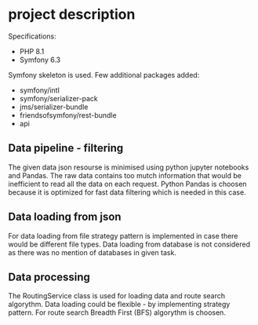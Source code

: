 # project description
Specifications:
* PHP 8.1
* Symfony 6.3

Symfony skeleton is used. Few additional packages added:
* symfony/intl
* symfony/serializer-pack
* jms/serializer-bundle
* friendsofsymfony/rest-bundle
* api

## Data pipeline - filtering
The given data json resourse is minimised using python jupyter notebooks and Pandas. The raw data contains too mutch information that would be inefficient to read all the data on each request. Python Pandas is choosen because it is optimized for fast data filtering which is needed in this case.

## Data loading from json
For data loading from file strategy pattern is implemented in case there would be different file types. Data loading from database is not considered as there was no mention of databases in given task.

## Data processing
The RoutingService class is used for loading data and route search algorythm. Data loading could be flexible - by implementing strategy pattern. For route search Breadth First (BFS) algorythm is choosen.
